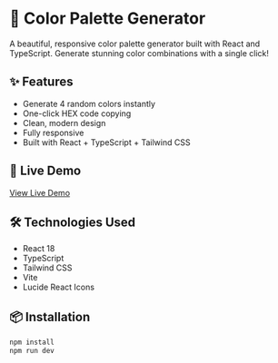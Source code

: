 # 🎨 Color Palette Generator

A beautiful, responsive color palette generator built with React and TypeScript. Generate stunning color combinations with a single click!

## ✨ Features

- Generate 4 random colors instantly
- One-click HEX code copying
- Clean, modern design
- Fully responsive
- Built with React + TypeScript + Tailwind CSS

## 🚀 Live Demo

[View Live Demo](https://your-username.github.io/color-palette-generator)

## 🛠️ Technologies Used

- React 18
- TypeScript
- Tailwind CSS
- Vite
- Lucide React Icons

## 📦 Installation

```bash
npm install
npm run dev
